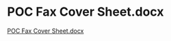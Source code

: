 # POC Fax Cover Sheet.docx

[POC Fax Cover Sheet.docx](POC%20Fax%20Cover%20Sheet%20docx%20c11fa068e8b249a7b25e9e79531088ad/POC_Fax_Cover_Sheet.docx)